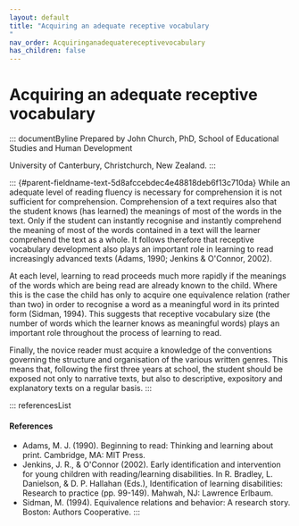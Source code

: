 ```yaml
---
layout: default
title: "Acquiring an adequate receptive vocabulary 
"
nav_order: Acquiringanadequatereceptivevocabulary
has_children: false
---
```

# Acquiring an adequate receptive vocabulary 


::: documentByline
Prepared by John Church, PhD, School of Educational Studies and Human
Development

University of Canterbury, Christchurch, New Zealand.
:::

::: {#parent-fieldname-text-5d8afccebdec4e48818deb6f13c710da}
While an adequate level of reading fluency is necessary for
comprehension it is not sufficient for comprehension. Comprehension of a
text requires also that the student knows (has learned) the meanings of
most of the words in the text. Only if the student can instantly
recognise and instantly comprehend the meaning of most of the words
contained in a text will the learner comprehend the text as a whole. It
follows therefore that receptive vocabulary development also plays an
important role in learning to read increasingly advanced texts (Adams,
1990; Jenkins & O\'Connor, 2002).

At each level, learning to read proceeds much more rapidly if the
meanings of the words which are being read are already known to the
child. Where this is the case the child has only to acquire one
equivalence relation (rather than two) in order to recognise a word as a
meaningful word in its printed form (Sidman, 1994). This suggests that
receptive vocabulary size (the number of words which the learner knows
as meaningful words) plays an important role throughout the process of
learning to read.

Finally, the novice reader must acquire a knowledge of the conventions
governing the structure and organisation of the various written genres.
This means that, following the first three years at school, the student
should be exposed not only to narrative texts, but also to descriptive,
expository and explanatory texts on a regular basis.
:::

::: referencesList
#### References

-   Adams, M. J. (1990). Beginning to read: Thinking and learning about
    print. Cambridge, MA: MIT Press.
-   Jenkins, J. R., & O\'Connor (2002). Early identification and
    intervention for young children with reading/learning disabilities.
    In R. Bradley, L. Danielson, & D. P. Hallahan (Eds.), Identification
    of learning disabilities: Research to practice (pp. 99-149). Mahwah,
    NJ: Lawrence Erlbaum.
-   Sidman, M. (1994). Equivalence relations and behavior: A research
    story. Boston: Authors Cooperative.
:::
